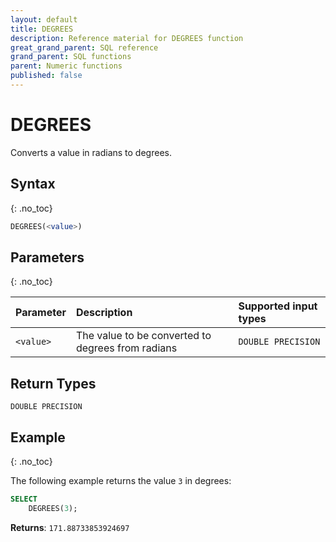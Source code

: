 ```yaml
---
layout: default
title: DEGREES
description: Reference material for DEGREES function
great_grand_parent: SQL reference
grand_parent: SQL functions
parent: Numeric functions
published: false
---
```


# DEGREES

Converts a value in radians to degrees.

## Syntax
{: .no_toc}

```sql
DEGREES(<value>)
```
## Parameters
{: .no_toc}

| Parameter | Description                                           | Supported input types | 
| :--------- | :----------------------------------------------------- | :------------|
| `<value>`   | The value to be converted to degrees from radians | `DOUBLE PRECISION` | 

## Return Types
`DOUBLE PRECISION` 

## Example
{: .no_toc}

The following example returns the value `3` in degrees: 
```sql
SELECT
    DEGREES(3);
```

**Returns**: `171.88733853924697`
